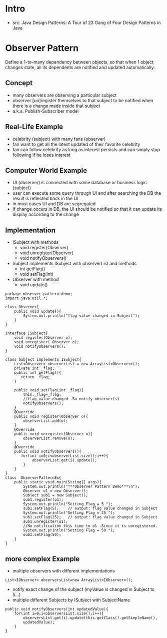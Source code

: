 # Intro
- src: Java Design Patterns: A Tour of 23 Gang of Four Design Patterns in Java

# Observer Pattern
Define a 1-to-many dependency between objects, so that when 1 object changes state, 
all its dependents are notified and updated automatically.

## Concept
- many observers are observing a particular subject
- observer [un]register themselves to that subject to be notified when there is a change made inside that subject
- a.k.a. Publish-Subscriber model

## Real-Life Example
- celebrity (subject) with many fans (observer)
- fan want to get all the latest updated of their favorite celebrity
- fan can follow celebrity as long as interest persists and can simply stop following if he loses interest

## Computer World Example
- UI (observer) is connected with some database or business logic (subject)
- user can execute some query through UI and after searching the DB the result is reflected back in the UI
- in most cases UI and DB are segregated
- if change occurs in DB, the UI should be notified so that it can update its display according to the change

## Implementation
- ISubject with methods 
	- void register(Observer)
	- void unregister(Observer)
	- void notifyObservers()
- Subject implements ISubject with observerList and methods
	- int getFlag()
	- void setFlag(int)
- Observer with method
	- void update()
	
```
package observer.pattern.demo;
import java.util.*;

class Observer{
	public void update(){
		System.out.println("flag value changed in Subject");
	}
}

interface ISubject{
	void register(Observer o);
	void unregister( Observer o);
	void notifyObservers();
}

class Subject implements ISubject{
	List<Observer> observerList = new ArrayList<Observer>();
	private int _flag;
	public int getFlag(){
	   return _flag;
	}

	public void setFlag(int _flag){
		this._flag=_flag;
		//flag value changed .So notify observer(s)
		notifyObservers();
	}
	@Override
	public void register(Observer o){
		observerList.add(o);
	}
	@Override
	public void unregister(Observer o){
		observerList.remove(o);
	}
	@Override
	public void notifyObservers(){
	   for(int i=0;i<observerList.size();i++){
			observerList.get(i).update();
		}
	}
}
class  ObserverPatternEx{
    public static void main(String[] args){
        System.out.println("***Observer Pattern Demo***\n");
        Observer o1 = new Observer();
        Subject sub1 = new Subject();
        sub1.register(o1);
        System.out.println("Setting Flag = 5 ");
        sub1.setFlag(5);	// output: flag value changed in Subject
        System.out.println("Setting Flag = 25 ");
        sub1.setFlag(25);	// output: flag value changed in Subject
        sub1.unregister(o1);
        //No notification this time to o1 .Since it is unregistered.
        System.out.println("Setting Flag = 50 ");
        sub1.setFlag(50);
    }
}
```

## more complex Example
- multiple observers with different implementations
```
List<IObserver> observersList=new ArrayList<IObserver>();
```
- notify exact change of the subject (myValue is changed in Subject to 5...)
- multiple different Subjects by ISubject with SubjectName
```
public void notifyObservers(int updatedValue){
    for(int i=0;i<observersList.size();i++){
		observersList.get(i).update(this.getClass().getSimpleName(),
		updatedValue);
	}
}
```